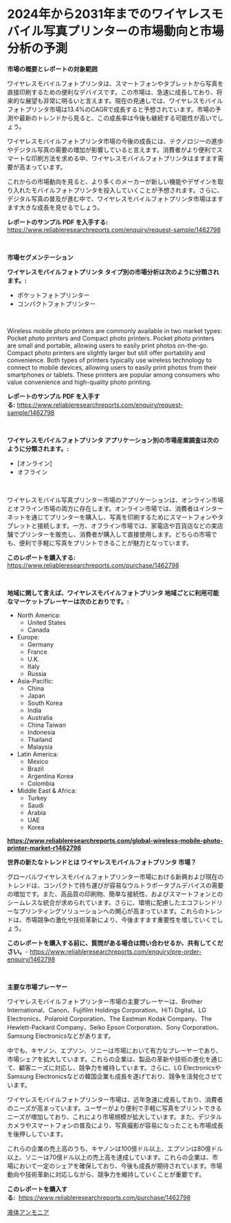 <p><h1>2024年から2031年までのワイヤレスモバイル写真プリンターの市場動向と市場分析の予測</h1></p><p><strong>市場の概要とレポートの対象範囲</strong></p>
<p><p>ワイヤレスモバイルフォトプリンタは、スマートフォンやタブレットから写真を直接印刷するための便利なデバイスです。この市場は、急速に成長しており、将来的な展望も非常に明るいと言えます。現在の見通しでは、ワイヤレスモバイルフォトプリンタ市場は13.4%のCAGRで成長すると予想されています。市場の予測や最新のトレンドから見ると、この成長率は今後も継続する可能性が高いでしょう。</p><p>ワイヤレスモバイルフォトプリンタ市場の今後の成長には、テクノロジーの進歩やデジタル写真の需要の増加が影響していると言えます。消費者がより便利でスマートな印刷方法を求める中、ワイヤレスモバイルフォトプリンタはますます需要が高まっています。</p><p>これからの市場動向を見ると、より多くのメーカーが新しい機能やデザインを取り入れたモバイルフォトプリンタを投入していくことが予想されます。さらに、デジタル写真の普及が進む中で、ワイヤレスモバイルフォトプリンタ市場はますます大きな成長を見せるでしょう。</p></p>
<p><strong>レポートのサンプル PDF を入手する:</strong> <a href="https://www.reliableresearchreports.com/enquiry/request-sample/1462798">https://www.reliableresearchreports.com/enquiry/request-sample/1462798</a></p>
<p>&nbsp;</p>
<p><strong>市場セグメンテーション</strong></p>
<p><strong>ワイヤレスモバイルフォトプリンタ タイプ別の市場分析は次のように分類されます。:</strong></p>
<p><ul><li>ポケットフォトプリンター</li><li>コンパクトフォトプリンター</li></ul></p>
<p>&nbsp;</p>
<p><p>Wireless mobile photo printers are commonly available in two market types: Pocket photo printers and Compact photo printers. Pocket photo printers are small and portable, allowing users to easily print photos on-the-go. Compact photo printers are slightly larger but still offer portability and convenience. Both types of printers typically use wireless technology to connect to mobile devices, allowing users to easily print photos from their smartphones or tablets. These printers are popular among consumers who value convenience and high-quality photo printing.</p></p>
<p><strong>レポートのサンプル PDF を入手する:</strong>&nbsp;<a href="https://www.reliableresearchreports.com/enquiry/request-sample/1462798">https://www.reliableresearchreports.com/enquiry/request-sample/1462798</a></p>
<p>&nbsp;</p>
<p><strong> ワイヤレスモバイルフォトプリンタ アプリケーション別の市場産業調査は次のように分類されます。:</strong></p>
<p><ul><li>[オンライン]</li><li>オフライン</li></ul></p>
<p>&nbsp;</p>
<p><p>ワイヤレスモバイル写真プリンター市場のアプリケーションは、オンライン市場とオフライン市場の両方に存在します。オンライン市場では、消費者はインターネットを通じてプリンターを購入し、写真を印刷するためにスマートフォンやタブレットと接続します。一方、オフライン市場では、家電店や百貨店などの実店舗でプリンターを販売し、消費者が購入して直接使用します。どちらの市場でも、便利で手軽に写真をプリントできることが魅力となっています。</p></p>
<p><strong>このレポートを購入する:</strong>&nbsp; <a href="https://www.reliableresearchreports.com/purchase/1462798">https://www.reliableresearchreports.com/purchase/1462798</a></p>
<p>&nbsp;</p>
<p><strong>地域に関して言えば、ワイヤレスモバイルフォトプリンタ 地域ごとに利用可能なマーケットプレーヤーは次のとおりです。:</strong></p>
<p><ul>
    <li>
        North America:
        <ul>
            <li>United States</li>
            <li>Canada</li>
        </ul>
    </li>
    <li>
        Europe:
        <ul>
            <li>Germany</li>
            <li>France</li>
            <li>U.K.</li>
            <li>Italy</li>
            <li>Russia</li>
        </ul>
    </li>
    <li>
        Asia-Pacific:
        <ul>
            <li>China</li>
            <li>Japan</li>
            <li>South Korea</li>
            <li>India</li>
            <li>Australia</li>
            <li>China Taiwan</li>
            <li>Indonesia</li>
            <li>Thailand</li>
            <li>Malaysia</li>
        </ul>
    </li>
    <li>
        Latin America:
        <ul>
            <li>Mexico</li>
            <li>Brazil</li>
            <li>Argentina Korea</li>
            <li>Colombia</li>
        </ul>
    </li>
    <li>
        Middle East & Africa:
        <ul>
            <li>Turkey</li>
            <li>Saudi</li>
            <li>Arabia</li>
            <li>UAE</li>
            <li>Korea</li>
        </ul>
    </li>
    </ul></p>
<p><strong><a href="https://www.reliableresearchreports.com/global-wireless-mobile-photo-printer-market-r1462798">https://www.reliableresearchreports.com/global-wireless-mobile-photo-printer-market-r1462798</a></strong>&nbsp;</p>
<p><strong>世界の新たなトレンドとは ワイヤレスモバイルフォトプリンタ 市場？</strong></p>
<p><p>グローバルワイヤレスモバイルフォトプリンター市場における新興および現在のトレンドは、コンパクトで持ち運びが容易なウルトラポータブルデバイスの需要の増加です。また、高品質の印刷物、簡単な接続性、およびスマートフォンとのシームレスな統合が求められています。さらに、環境に配慮したエコフレンドリーなプリンティングソリューションへの関心が高まっています。これらのトレンドは、市場競争の激化や技術革新により、今後ますます重要性を増していくでしょう。</p></p>
<p><strong>このレポートを購入する前に、質問がある場合は問い合わせるか、共有してください。</strong>- <a href="https://www.reliableresearchreports.com/enquiry/pre-order-enquiry/1462798">https://www.reliableresearchreports.com/enquiry/pre-order-enquiry/1462798</a></p>
<p>&nbsp;</p>
<p><strong>主要な市場プレーヤー</strong></p>
<p><p>ワイヤレスモバイルフォトプリンター市場の主要プレーヤーは、Brother International、Canon、Fujifilm Holdings Corporation、HiTi Digital、LG Electronics、Polaroid Corporation、The Eastman Kodak Company、The Hewlett-Packard Company、Seiko Epson Corporation、Sony Corporation、Samsung Electronicsなどがあります。</p><p>中でも、キヤノン、エプソン、ソニーは市場において有力なプレーヤーであり、市場シェアを拡大しています。これらの企業は、製品の革新や技術の進化を通じて、顧客ニーズに対応し、競争力を維持しています。さらに、LG ElectronicsやSamsung Electronicsなどの韓国企業も成長を遂げており、競争を活発化させています。</p><p>ワイヤレスモバイルフォトプリンター市場は、近年急速に成長しており、消費者のニーズが高まっています。ユーザーがより便利で手軽に写真をプリントできるニーズが増加しており、これにより市場規模が拡大しています。また、デジタルカメラやスマートフォンの普及により、写真撮影が容易になったことも市場成長を後押ししています。</p><p>これらの企業の売上高のうち、キヤノンは100億ドル以上、エプソンは80億ドル以上、ソニーは70億ドル以上の売上高を達成しています。これらの企業は、市場において一定のシェアを確保しており、今後も成長が期待されています。市場動向や技術革新に対応しながら、競争力を維持していくことが重要です。</p></p>
<p><strong>このレポートを購入する:</strong>&nbsp;&nbsp;<a href="https://www.reliableresearchreports.com/purchase/1462798">https://www.reliableresearchreports.com/purchase/1462798</a></p>
<p><p><a href="https://github.com/zjkmgcs938405/Market-Research-Report-List-1/blob/main/970506930459.md">液体アンモニア</a></p></p>